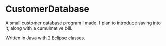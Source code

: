# CustomerDatabase
A small customer database program I made. I plan to introduce saving into it, along with a cumulmative bill.

Written in Java with 2 Eclipse classes.
